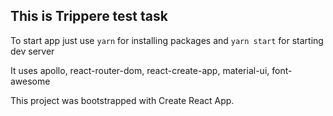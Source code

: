 <h2>This is Trippere test task</h2>

To start app just use `yarn` for installing packages and `yarn start` for starting dev server

It uses apollo, react-router-dom, react-create-app, material-ui, font-awesome

This project was bootstrapped with Create React App.

